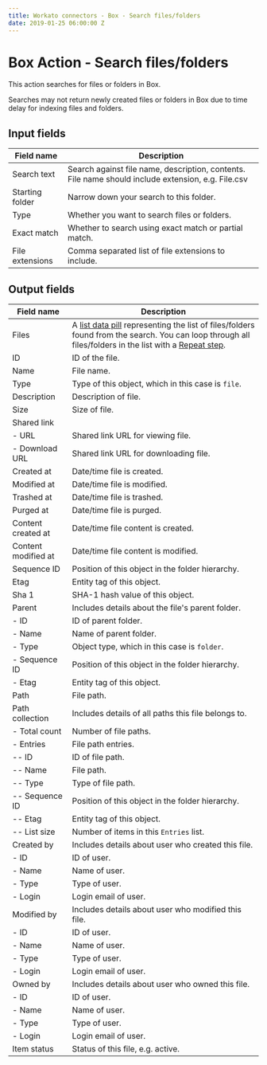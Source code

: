 ```yaml
---
title: Workato connectors - Box - Search files/folders
date: 2019-01-25 06:00:00 Z
---
```


# Box Action - Search files/folders
This action searches for files or folders in Box.

Searches may not return newly created files or folders in Box due to time delay for indexing files and folders.

## Input fields
| Field name | Description |
|---|---|
| Search text | Search against file name, description, contents. File name should include extension, e.g. File.csv |
| Starting folder | Narrow down your search to this folder. |
| Type | Whether you want to search files or folders. |
| Exact match | Whether to search using exact match or partial match. |
| File extensions | Comma separated list of file extensions to include. |

## Output fields
| Field name | Description |
|---|---|
| Files | A [list data pill](https://docs.workato.com/features/list-management.html) representing the list of files/folders found from the search. You can loop through all files/folders in the list with a [Repeat step](https://docs.workato.com/recipes/steps.html#repeat-step). |
| ID | ID of the file. |
| Name | File name. |
| Type | Type of this object, which in this case is `file`. |
| Description | Description of file. |
| Size | Size of file. |
| Shared link |  |
| - URL | Shared link URL for viewing file. |
| - Download URL | Shared link URL for downloading file. |
| Created at | Date/time file is created. |
| Modified at | Date/time file is modified. |
| Trashed at | Date/time file is trashed. |
| Purged at | Date/time file is purged. |
| Content created at | Date/time file content is created. |
| Content modified at | Date/time file content is modified. |
| Sequence ID | Position of this object in the folder hierarchy. |
| Etag | Entity tag of this object. |
| Sha 1 | SHA-1 hash value of this object. |
| Parent | Includes details about the file's parent folder. |
| - ID | ID of parent folder. |
| - Name | Name of parent folder. |
| - Type | Object type, which in this case is `folder`. |
| - Sequence ID | Position of this object in the folder hierarchy.  |
| - Etag | Entity tag of this object. |
| Path | File path. |
| Path collection | Includes details of all paths this file belongs to. |
| - Total count | Number of file paths. |
| - Entries | File path entries. |
| -- ID | ID of file path. |
| -- Name | File path. |
| -- Type | Type of file path. |
| -- Sequence ID | Position of this object in the folder hierarchy. |
| -- Etag | Entity tag of this object. |
| -- List size | Number of items in this `Entries` list. |
| Created by | Includes details about user who created this file. |
| - ID | ID of user. |
| - Name | Name of user. |
| - Type | Type of user. |
| - Login | Login email of user. |
| Modified by | Includes details about user who modified this file. |
| - ID | ID of user. |
| - Name | Name of user. |
| - Type | Type of user. |
| - Login | Login email of user. |
| Owned by | Includes details about user who owned this file. |
| - ID | ID of user. |
| - Name | Name of user. |
| - Type | Type of user. |
| - Login | Login email of user. |
| Item status | Status of this file, e.g. active. |
